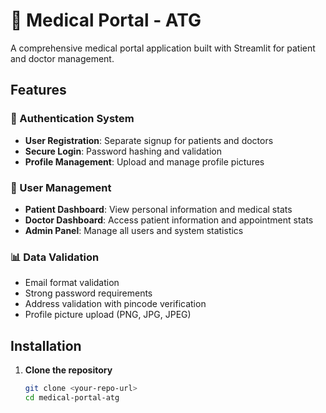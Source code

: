 # 🏥 Medical Portal - ATG

A comprehensive medical portal application built with Streamlit for patient and doctor management.

## Features

### 🔐 Authentication System
- **User Registration**: Separate signup for patients and doctors
- **Secure Login**: Password hashing and validation
- **Profile Management**: Upload and manage profile pictures

### 📝 User Management
- **Patient Dashboard**: View personal information and medical stats
- **Doctor Dashboard**: Access patient information and appointment stats
- **Admin Panel**: Manage all users and system statistics

### 📊 Data Validation
- Email format validation
- Strong password requirements
- Address validation with pincode verification
- Profile picture upload (PNG, JPG, JPEG)

## Installation

1. **Clone the repository**
   ```bash
   git clone <your-repo-url>
   cd medical-portal-atg
